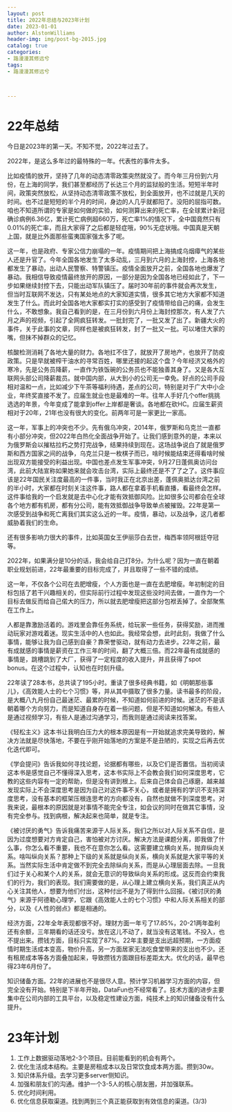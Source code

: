 ```yaml
---
layout: post
title: 2022年总结与2023年计划
date: 2023-01-01
author: AlstonWilliams
header-img: img/post-bg-2015.jpg
catalog: true
categories:
- 路漫漫其修远兮
tags:
- 路漫漫其修远兮



---
```




# 22年总结

今日是2023年的第一天。不知不觉，2022年过去了。

2022年，是这么多年过的最特殊的一年。代表性的事件太多。

比如疫情的放开，坚持了几年的动态清零政策突然就没了。而今年三月份到六月份，在上海的同学，我们甚至都经历了长达三个月的监狱般的生活。短短半年时间，政策突然放松，从坚持动态清零政策不放松，到全面放开，也不过就是几天的时间。也不过是短短的半个月的时间，身边的人几乎就都阳了。没阳的屈指可数。咱也不知道所谓的专家是如何做的实验，如何测算出来的死亡率，在全球累计新冠确诊病例6.36亿，累计死亡病例超660万，死亡率1%的情况下，全中国竟然只有0.01%的死亡率，而且大家得了之后都是轻症哦，90%无症状哦。中国真是天朝上国，就是比外面那些蛮夷国家强太多了呢。

这一年，也是政府、专家公信力崩塌的一年。疫情期间把上海搞成乌烟瘴气的某些人还是升官了。今年全国各地发生了太多动乱，三月到六月的上海封控，上海各地都发生了暴动，出动人民警察、特警镇压。疫情全面放开之前，全国各地也爆发了暴动。我相信导致疫情最终放开的原因，一部分是因为全国各地已经如此了，下一步如果继续封控下去，只能出动军队镇压了。届时30年前的事件就会再次发生，但当时互联网不发达，只有某处地点的大家知道实情，很多其它地方大家都不知道发生了什么。而此时全国各地大家都实打实的感受到了疫情带给自己的痛，会发生什么，不敢想象。我自己看到的是，在三月份到六月份上海封控那次，有人发了六月之声的视频，引起了全网疯狂转发。一批封完了，一批又发了出了。新疆大火的事件，关于此事的文章，同样也是被疯狂转发，封了一批又一批。可以堵住大家的嘴，但抹不掉群众的记忆。

核酸检测消耗了各地大量的财力。各地扛不住了，就放开了房地产，也放开了防疫政策。只是早就被榨干油水的寻常百姓，哪里还接的起这个盘？今年经济又格外的寒冷，先是公务员降薪，一直作为铁饭碗的公务员也不能独善其身了。又是各大互联网头部公司降薪裁员。就中国内部，从大到小的公司无一幸免。好点的公司手段相对温和一点，比如减少下午茶等福利待遇，差点的公司，特别是对于广大中小企业，年终奖直接不发了。应届生就业也是最难的一年。往年人手好几个offer挑挑选选的年景，今年变成了能拿到offer上岸都是奢谈。各地都在砍HC。应届生薪资相对于20年，21年也没有很大的变化。前两年可是一家更比一家高。

这一年，军事上的冲突也不少。先有俄乌冲突，2014年，俄罗斯和乌克兰一直都有小部分冲突，但2022年白热化全面战争开始了。让我们感到意外的是，本来以为俄罗斯会以摧枯拉朽之势打完战争，结果持续到现在。这场战争说白了就是俄罗斯和西方国家之间的战争，乌克兰只是一枚棋子而已，啥时候能结束还得看啥时候出现双方能接受的利益出现。中国也差点发生军事冲突，9月27日蓬佩奥访问台湾，此前大陆宣称如果她来就会攻击台湾，实际上最终还是不了了之了。这件事应该是22年国民关注度最高的一件事，当时我正在北京出差，蓬佩奥抵达台湾之前的半小时，大家都在时刻关注这件事，路人都在拿着手机看直播，看最终会怎样。这件事给我的一个启发就是去中心化才能有效抵御风险。比如很多公司都会在全球各个地方都有机房，都有分公司，能有效抵御战争导致单点被摧毁。22年是第一次感受到战争和死亡离我们其实这么近的一年。疫情，暴动，以及战争，这几者都威胁着我们的生命。

还有很多影响力很大的事件，比如英国女王伊丽莎白去世，梅西率领阿根廷夺冠等。

2022年，如果满分是10分的话，我会给自己打8分。为什么呢？因为一直在朝着职业规划前进，22年最重要的目标完成了，并且取得了一些不错的成绩。

这一年，不仅各个公司在去肥增瘦，个人方面也是一直在去肥增瘦。年初制定的目标包括了若干兴趣相关的，但实际前行过程中发现这些没时间去做，一直作为一个目标去做反而给自己偌大的压力，所以就去肥增瘦把这部分包袱丢掉了。全部聚焦在工作上。

人都是靠激励活着的。游戏里会靠任务系统，给玩家一些任务，获得奖励，进而推动玩家对游戏着迷。现实生活中的人也如此。我经常会想，此时此刻，我做了什么事情，能够让我为自己感到自豪？靠荣誉驱动，就有动力去进步。22年之前，最有成就感的事情是薪资在工作三年的时间，翻了大概三倍。而22年最有成就感的事情是，跳槽跳到了大厂，获得了一定程度的收入提升，并且获得了spot bonus。在这个过程中，认知也在时刻升级。

22年读了28本书，总共读了195小时。重读了很多经典书籍，如《明朝那些事儿》，《高效能人士的七个习惯》等，并从其中摄取了很多力量。读书最多的阶段，是大概八九月份自己最迷茫、最累的时候，不知道如何前进的时候。迷茫的不是该朝着哪个方向努力，而是知道自身存在着一些问题，但是不知道如何解决。有些人是通过视频学习，有些人是通过沟通学习，而我则是通过阅读来找答案。

《轻松主义》这本书让我明白压力大的根本原因是有一开始就追求完美导致的，解决方法就是尽快落地，不要在乎刚开始落地的方案是不是丑陋的，实现之后再去优化迭代即可。

《学会提问》告诉我如何寻找论题，论据都有哪些，以及它们是否置信。当初阅读这本书是感觉自己不懂得深入思考，这本书实际上不会教会我们如何深度思考，它教的这些内容有一定的帮助，但是没有讲到根上。后来自己体会自己琢磨，越来越发现实际上不会深度思考是因为自己对这件事不关心，或者是拥有的学识不支持深度思考，没有基本的框架压根连思考的方向都没有，自然也就做不到深度思考。对我来说，最根本的原因就是对事情不能完全专注，如会议的同时在做其它事情，没有完全参与。找到病根，解决起来也简单，就是专注。

《被讨厌的勇气》告诉我痛苦来源于人际关系，我们之所以对人际关系不自信，是因为过度想要对方肯定自己，害怕被对方讨厌。解决方法是课题分离，即我做了什么事，你怎么看不重要，我也不在意你怎么看。这需要建立横向关系，抛弃纵向关系。啥叫纵向关系？那种上下级的关系就是纵向关系，横向关系就是大家平等的关系。当然实际生活中肯定做不到完全去除纵向关系，而是从心理层面去除。一旦我们过于关心和某个人的关系，就会无意识的导致纵向关系的形成。这反而会约束我们的行为，我们的表现。我们需要做的是，从心理上建立横向关系，我们真正从内心关注其他人，想要为他们付出，这种付出不是为了得到什么回报。《被讨厌的勇气》来源于阿德勒心理学，它跟《高效能人士的七个习惯》中和人际关系相关的部分，以及《人性的弱点》都是相通的。

经济方面，22年全年表现都很不好。理财方面一年亏了17.85%，20-21两年盈利还有余额，三年期看的话还没亏。放在这儿不动了，就当没有这笔钱。不投入，也不提出来。攒钱方面，目标只实现了87%。22年主要是支出远超预期，一方面疫情时期生活成本变高，物价升高，另一方面居家无法吃食堂带来的支出也不少。还有租房成本等各方面叠加起来，导致攒钱方面跟目标差距太大。优化的话，最早也得23年6月份了。

知识储备方面。22年的进展也不是很尽人意。预计学习机器学习方面的内容，但完全没有开始。特别是下半年开始，DataFun也不经常看了。技术方面的进步主要集中在公司内部的工具平台，以及稳定性建设方面，纯技术上的知识储备没有什么提升。

# 23年计划

1. 工作上数据驱动落地2-3个项目。目前能看到的机会有两个。
2. 优化生活成本结构。主要是房租成本以及日常饮食成本两方面。攒到30w。
3. 知识体系升级。去学习更多server侧知识。
4. 加强和朋友们的沟通。维护一个3-5人的核心朋友圈，并加强联系。
5. 优化时间利用。
6. 优化信息获取渠道。找到两到三个真正能获取到有效信息的渠道。(3/3)
